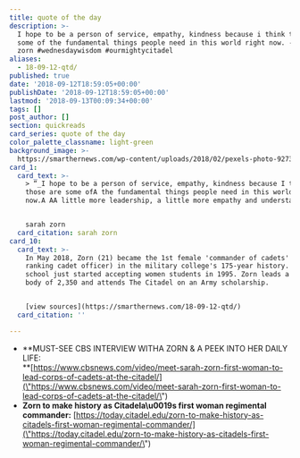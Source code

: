 ```yaml
---
title: quote of the day
description: >-
  I hope to be a person of service, empathy, kindness because i think those are
  some of the fundamental things people need in this world right now. - sarah
  zorn #wednesdaywisdom #ourmightycitadel
aliases:
  - 18-09-12-qtd/
published: true
date: '2018-09-12T18:59:05+00:00'
publishDate: '2018-09-12T18:59:05+00:00'
lastmod: '2018-09-13T00:09:34+00:00'
tags: []
post_author: []
section: quickreads
card_series: quote of the day
color_palette_classname: light-green
background_image: >-
  https://smarthernews.com/wp-content/uploads/2018/02/pexels-photo-92730-360x360.jpeg
card_1:
  card_text: >-
    > “_I hope to be a person of service, empathy, kindness because I think
    those are some ofA the fundamental things people need in this world right
    now.A AA little more leadership, a little more empathy and understanding._“


    sarah zorn
  card_citation: sarah zorn
card_10:
  card_text: >-
    In May 2018, Zorn (21) became the 1st female 'commander of cadets' (highest
    ranking cadet officer) in the military college's 175-year history. The
    school just started accepting women students in 1995. Zorn leads a student
    body of 2,350 and attends The Citadel on an Army scholarship.


    [view sources](https://smarthernews.com/18-09-12-qtd/)
  card_citation: ''

---
```

*   **MUST-SEE CBS INTERVIEW WITHA ZORN & A PEEK INTO HER DAILY LIFE:  
    **[https://www.cbsnews.com/video/meet-sarah-zorn-first-woman-to-lead-corps-of-cadets-at-the-citadel/](\"https://www.cbsnews.com/video/meet-sarah-zorn-first-woman-to-lead-corps-of-cadets-at-the-citadel/\")
*   **Zorn to make history as Citadela\\u0019s first woman regimental commander:** [https://today.citadel.edu/zorn-to-make-history-as-citadels-first-woman-regimental-commander/](\"https://today.citadel.edu/zorn-to-make-history-as-citadels-first-woman-regimental-commander/\")